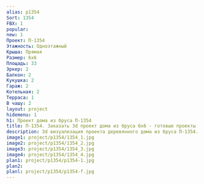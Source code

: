 ```yaml
---
alias: p1354
Sort: 1354
FBX: 1
popular: 
new: 1
Проект: П-1354
Этажность: Одноэтажный
Крыша: Прямая
Размер: 6х6
Площадь: 33
Эркер: 2
Балкон: 2
Кукушка: 2
Гараж: 2
Котельная: 2
Терраса: 1
В чашу: 2
layout: project
hidemenu: 1
h1: Проект дома из бруса П-1354
title: П-1354. Заказать 3d проект дома из бруса 6х6 - готовые проекты
description: 3d визуализация проекта деревянного дома из бруса П-1354. Площадь 33 м2, размер 6х6. Вы можете внести любые изменения в проект.
image1: project/p1354/1354_1.jpg
image2: project/p1354/1354_2.jpg
image3: project/p1354/1354_3.jpg
image4: project/p1354/1354_4.jpg
plan1: project/p1354/p1354-1.jpg
plan2: 
planl: project/p1354/p1354-f.jpg
---
```

